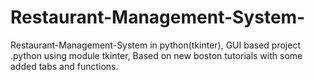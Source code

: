 # Restaurant-Management-System-
Restaurant-Management-System in python(tkinter), GUI based project .python using module tkinter, Based on new boston tutorials with some added tabs and functions.
